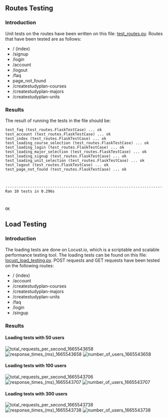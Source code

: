 ## Routes Testing

### Introduction 
Unit tests on the routes have been written on this file: [test_routes.py](https://github.com/QianrXU/Study-Planner/blob/main/test_routes_valerie.py). 
Routes that have been tested are as follows:
- / (index) 
- /signup
- /login
- /account
- /logout
- /faq
- page_not_found
- /createstudyplan-courses
- /createstudyplan-majors
- /createstudyplan-units

### Results
The result of running the tests in the file should be:
```
test_faq (test_routes.FlaskTestCase) ... ok
test_account (test_routes.FlaskTestCase) ... ok
test_index (test_routes.FlaskTestCase) ... ok
test_loading_course_selection (test_routes.FlaskTestCase) ... ok
test_loading_login (test_routes.FlaskTestCase) ... ok
test_loading_major_selection (test_routes.FlaskTestCase) ... ok
test_loading_signup (test_routes.FlaskTestCase) ... ok
test_loading_unit_selection (test_routes.FlaskTestCase) ... ok
test_logout (test_routes.FlaskTestCase) ... ok
test_page_not_found (test_routes.FlaskTestCase) ... ok



----------------------------------------------------------------------
Ran 10 tests in 0.296s



OK
```

## Load Testing

### Introduction 
The loading tests are done on Locust.io, which is a scriptable and scalable performance testing tool. The loading tests can be found on this file: [locust_load_testing.py](https://github.com/QianrXU/Study-Planner/blob/main/locust_load_testing.py). 
POST requests and GET requests have been tested on the following routes:
- / (index)
- /account
- /createstudyplan-courses
- /createstudyplan-majors
- /createstudyplan-units
- /faq
- /login
- /singup	


### Results
#### Loading tests with 50 users
![total_requests_per_second_1665543658](https://user-images.githubusercontent.com/83133588/195239926-63eb9bbc-0128-4764-b5a0-66996e3dfcf6.png)
![response_times_(ms)_1665543658](https://user-images.githubusercontent.com/83133588/195239933-9428c289-8043-4ab7-a618-371b24fe9732.png)
![number_of_users_1665543658](https://user-images.githubusercontent.com/83133588/195239946-d66255df-5c61-4f94-9832-12bf0b0e98d2.png)

#### Loading tests with 100 users
![total_requests_per_second_1665543706](https://user-images.githubusercontent.com/83133588/195240028-ae5af554-94f2-42a5-9818-a0376311cabd.png)
![response_times_(ms)_1665543707](https://user-images.githubusercontent.com/83133588/195240043-342bab28-3bb7-4260-83c9-42dcac49cdcb.png)
![number_of_users_1665543707](https://user-images.githubusercontent.com/83133588/195240052-a7d485aa-c72b-40bf-a753-5e2c2a2962df.png)

#### Loading tests with 300 users
![total_requests_per_second_1665543738](https://user-images.githubusercontent.com/83133588/195240151-f093d554-3f5d-4a48-8cd6-7e990d226b38.png)
![response_times_(ms)_1665543738](https://user-images.githubusercontent.com/83133588/195240159-59e3681b-b822-4235-a7ea-3d2b33cf4e40.png)
![number_of_users_1665543738](https://user-images.githubusercontent.com/83133588/195240168-aff54768-15e2-4049-85b4-ae5005cdb284.png)

